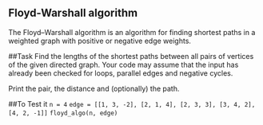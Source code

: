 ## Floyd-Warshall algorithm
The Floyd–Warshall algorithm is an algorithm for finding shortest paths in a weighted graph with positive or negative edge weights.

##Task
Find the lengths of the shortest paths between all pairs of vertices of the given directed graph. Your code may assume that the input has already been checked for loops, parallel edges and negative cycles.

Print the pair, the distance and (optionally) the path.

##To Test it
    `n = 4`
    `edge = [[1, 3, -2], [2, 1, 4], [2, 3, 3], [3, 4, 2], [4, 2, -1]]`
    `floyd_algo(n, edge)`